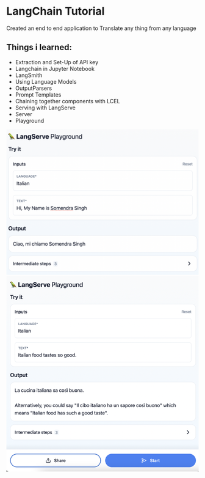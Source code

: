 # LangChain Tutorial

Created an end to end application to Translate any thing from any language

## Things i learned:

* Extraction and Set-Up of API key
* Langchain in Jupyter Notebook
* LangSmith
* Using Language Models
* OutputParsers
* Prompt Templates
* Chaining together components with LCEL
* Serving with LangServe
* Server
* Playground

![Alt text](images/SS1.png)
![Alt text](images/SS2.png)

